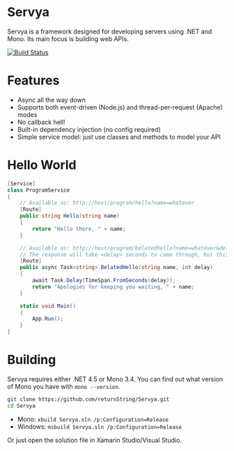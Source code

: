 # Servya
Servya is a framework designed for developing servers using .NET and Mono. Its main focus is building web APIs.

[![Build Status](https://travis-ci.org/returnString/Servya.svg?branch=master)](https://travis-ci.org/returnString/Servya)

# Features

* Async all the way down
* Supports both event-driven (Node.js) and thread-per-request (Apache) modes
* No callback hell!
* Built-in dependency injection (no config required)
* Simple service model: just use classes and methods to model your API

# Hello World
```cs
[Service]
class ProgramService
{
	// Available as: http://host/program/hello?name=whatever
	[Route]
	public string Hello(string name)
	{
		return "Hello there, " + name;
	}

	// Available as: http://host/program/belatedhello?name=whatever&delay=2
	// The response will take <delay> seconds to come through, but this won't block server resources
	[Route]
	public async Task<string> BelatedHello(string name, int delay)
	{
		await Task.Delay(TimeSpan.FromSeconds(delay));
		return "Apologies for keeping you waiting, " + name;
	}

	static void Main()
	{
		App.Run();
	}
}
```

# Building
Servya requires either .NET 4.5 or Mono 3.4. You can find out what version of Mono you have with `mono --version`.

```bash
git clone https://github.com/returnString/Servya.git
cd Servya
```

* Mono: `xbuild Servya.sln /p:Configuration=Release`
* Windows: `msbuild Servya.sln /p:Configuration=Release`

Or just open the solution file in Xamarin Studio/Visual Studio.
